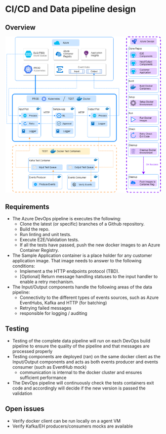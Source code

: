 # CI/CD and Data pipeline design

## Overview

![architecure diagram](./ASB-cicd-pipeline.png)

## Requirements

- The Azure DevOps pipeline is executes the following:
  - Clone the latest (or specific) branches of a Github repository.
  - Build the repo.
  - Run linting and unit tests.
  - Execute E2E/Validation tests.
  - If all the tests have passed, push the new docker images to an Azure Container Registry.
- The Sample Application container is a place holder for any customer application image. That image needs to answer to the following conditions:
  - Implement a the HTTP endpoints protocol (TBD).
  - [Optional] Return message handling statuses to the input handler to enable a retry mechanism.
- The Input/Output components handle the following areas of the data pipeline:
  - Connectivity to the different types of events sources, such as Azure EventHubs, Kafka and HTTP (for batching)
  - Retrying failed messages
  - responsible for logging / auditing

## Testing

- Testing of the complete data pipeline will run on each DevOps build pipeline to ensure the quality of the pipeline and that messages are processed properly
- Testing components are deployed (ran) on the same docker client as the Input/Output components and acts as both events producer and events consumer (such as EventHub mock)
  - communication is internal to the docker cluster and ensures sufficient performance
- The DevOps pipeline will continuously check the tests containers exit code and accordingly will decide if the new version is passed the validation

## Open issues

- Verify docker client can be run locally on a agent VM
- Verify Kafka/EH producers/consumers mocks are available